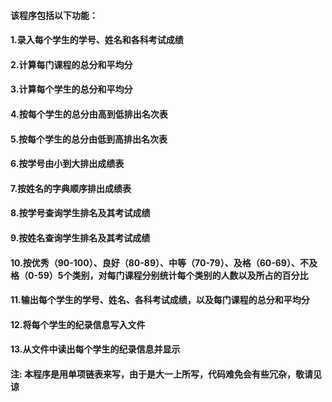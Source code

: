 #### 该程序包括以下功能：
#### 1.录入每个学生的学号、姓名和各科考试成绩
#### 2.计算每门课程的总分和平均分
#### 3.计算每个学生的总分和平均分
#### 4.按每个学生的总分由高到低排出名次表
#### 5.按每个学生的总分由低到高排出名次表
#### 6.按学号由小到大排出成绩表
#### 7.按姓名的字典顺序排出成绩表
#### 8.按学号查询学生排名及其考试成绩
#### 9.按姓名查询学生排名及其考试成绩
#### 10.按优秀（90-100）、良好（80-89）、中等（70-79）、及格（60-69）、不及格（0-59）5个类别，对每门课程分别统计每个类别的人数以及所占的百分比
#### 11.输出每个学生的学号、姓名、各科考试成绩，以及每门课程的总分和平均分
#### 12.将每个学生的纪录信息写入文件
#### 13.从文件中读出每个学生的纪录信息并显示  
  
  
  
#### 注: 本程序是用单项链表来写，由于是大一上所写，代码难免会有些冗杂，敬请见谅